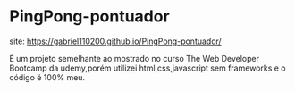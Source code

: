 # PingPong-pontuador
 
site: https://gabriel110200.github.io/PingPong-pontuador/

É um projeto semelhante ao  mostrado no  curso The Web Developer Bootcamp da udemy,porém utilizei html,css,javascript sem frameworks e o código é 100% meu.
